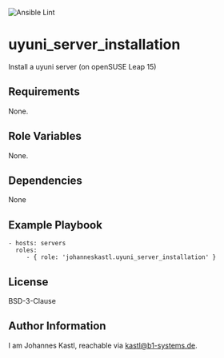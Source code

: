 ![Ansible Lint](https://github.com/johanneskastl/ansible-role-uyuni_server_installation/workflows/Ansible%20Lint/badge.svg)

uyuni_server_installation
=========

Install a uyuni server (on openSUSE Leap 15)

Requirements
------------

None.

Role Variables
--------------

None.

Dependencies
------------

None

Example Playbook
----------------

    - hosts: servers
      roles:
         - { role: 'johanneskastl.uyuni_server_installation' }

License
-------

BSD-3-Clause

Author Information
------------------

I am Johannes Kastl, reachable via kastl@b1-systems.de.
